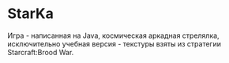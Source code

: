 # StarKa
Игра - написанная на Java, космическая аркадная стрелялка, исключительно учебная версия - текстуры взяты из стратегии Starcraft:Brood War.
